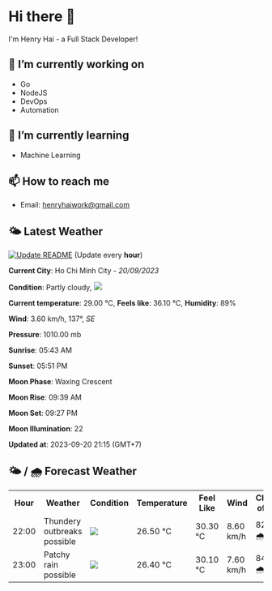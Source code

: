 # Hi there 👋

I'm Henry Hai - a Full Stack Developer!

## 🔭 I’m currently working on

- Go
- NodeJS
- DevOps
- Automation

## 🌱 I’m currently learning

- Machine Learning

## 📫 How to reach me

- Email: <henryhaiwork@gmail.com>

## 🌤️ Latest Weather
[![Update README](https://github.com/henry0hai/henry0hai/actions/workflows/udpateReadme.yml/badge.svg)](https://github.com/henry0hai/henry0hai/actions/workflows/udpateReadme.yml)
(Update every **hour**)
<!-- CURRENT_WEATHER:START -->
**Current City**: Ho Chi Minh City - *20/09/2023*

**Condition**: Partly cloudy, <img src="https://cdn.weatherapi.com/weather/64x64/night/116.png"/>

**Current temperature**: 29.00 °C, **Feels like**: 36.10 °C, **Humidity**: 89%

**Wind**: 3.60 km/h, 137°, *SE*

**Pressure**: 1010.00 mb

**Sunrise**: 05:43 AM

**Sunset**: 05:51 PM

**Moon Phase**: Waxing Crescent

**Moon Rise**: 09:39 AM

**Moon Set**: 09:27 PM

**Moon Illumination**: 22

**Updated at**: 2023-09-20 21:15 (GMT+7)<!-- CURRENT_WEATHER:END -->

## 🌤️ / 🌧️ Forecast Weather
<!-- FORECAST_WEATHER:START -->
<table>
		<tr>
			<th>Hour</th>
			<th>Weather</th>
			<th>Condition</th>
			<th>Temperature</th>
			<th>Feel Like</th>
			<th>Wind</th>
			<th>Chance of Rain</th>
		</tr>
				<tr>
					<td>22:00</td>
					<td>Thundery outbreaks possible</td>
					<td><img src='https://cdn.weatherapi.com/weather/64x64/night/200.png'/></td>
					<td>26.50 °C</td>
					<td>30.30 °C</td>
					<td>8.60 km/h</td>
					<td>82 % 🌧️</td>
				</tr>
				<tr>
					<td>23:00</td>
					<td>Patchy rain possible</td>
					<td><img src='https://cdn.weatherapi.com/weather/64x64/night/176.png'/></td>
					<td>26.40 °C</td>
					<td>30.10 °C</td>
					<td>7.60 km/h</td>
					<td>84 % 🌧️</td>
				</tr>
</table>
<!-- FORECAST_WEATHER:END -->
